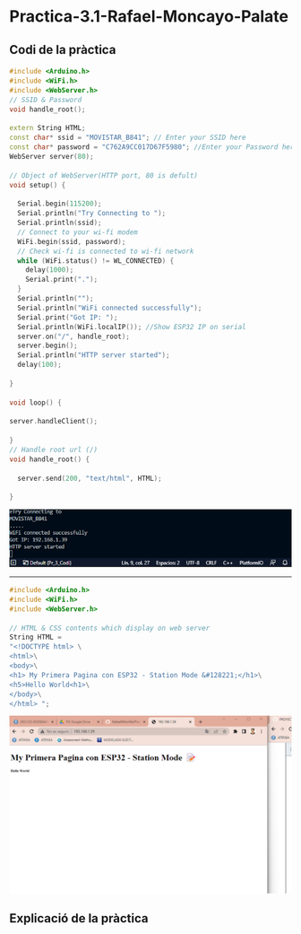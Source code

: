 # Practica-3.1-Rafael-Moncayo-Palate

## Codi de la pràctica

```cpp 
#include <Arduino.h>
#include <WiFi.h>
#include <WebServer.h>
// SSID & Password
void handle_root();

extern String HTML;
const char* ssid = "MOVISTAR_B841"; // Enter your SSID here
const char* password = "C762A9CC017D67F5980"; //Enter your Password here
WebServer server(80);

// Object of WebServer(HTTP port, 80 is defult)
void setup() {

  Serial.begin(115200);
  Serial.println("Try Connecting to ");
  Serial.println(ssid);
  // Connect to your wi-fi modem
  WiFi.begin(ssid, password);
  // Check wi-fi is connected to wi-fi network
  while (WiFi.status() != WL_CONNECTED) {
    delay(1000);
    Serial.print(".");
  }
  Serial.println("");
  Serial.println("WiFi connected successfully");
  Serial.print("Got IP: ");
  Serial.println(WiFi.localIP()); //Show ESP32 IP on serial
  server.on("/", handle_root);
  server.begin();
  Serial.println("HTTP server started");
  delay(100);

}

void loop() {

server.handleClient();

}
// Handle root url (/)
void handle_root() {

  server.send(200, "text/html", HTML);

}
```
![alt text](https://github.com/RafaelEMonPal/Practica-3.1-Rafael-Moncayo-Palate/blob/main/Server%20succes.png)

______________________________________________________
```cpp
#include <Arduino.h>
#include <WiFi.h>
#include <WebServer.h>

// HTML & CSS contents which display on web server
String HTML = 
"<!DOCTYPE html> \
<html>\
<body>\
<h1> My Primera Pagina con ESP32 - Station Mode &#128221;</h1>\
<h5>Hello World<h1>\
</body>\
</html> ";
```
![alt text](https://github.com/RafaelEMonPal/Practica-3.1-Rafael-Moncayo-Palate/blob/main/Pag%20web.png)

## Explicació de la pràctica
